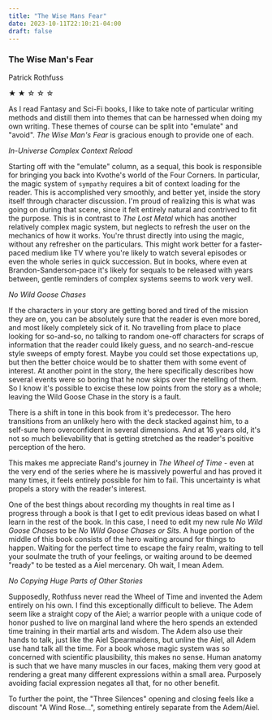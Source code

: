 ```yaml
---
title: "The Wise Mans Fear"
date: 2023-10-11T22:10:21-04:00
draft: false
---
```


### The Wise Man's Fear

Patrick Rothfuss

&#9733; &#9733; &#9734; &#9734; &#9734;

As I read Fantasy and Sci-Fi books, I like to take note of particular writing methods and distill them into themes that can be harnessed when doing my own writing. These themes of course can be split into "emulate" and "avoid". _The Wise Man's Fear_ is gracious enough to provide one of each.

_In-Universe Complex Context Reload_

Starting off with the "emulate" column, as a sequal, this book is responsible for bringing you back into Kvothe's world of the Four Corners. In particular, the magic system of `sympathy` requires a bit of context loading for the reader. This is accomplished very smoothly, and better yet, inside the story itself through character discussion. I'm proud of realizing this is what was going on during that scene, since it felt entirely natural and contrived to fit the purpose. This is in contrast to _The Lost Metal_ which has another relatively complex magic system, but neglects to refresh the user on the mechanics of how it works. You're thrust directly into using the magic, without any refresher on the particulars. This might work better for a faster-paced medium like TV where you're likely to watch several episodes or even the whole series in quick succession. But in books, where even at Brandon-Sanderson-pace it's likely for sequals to be released with years between, gentle reminders of complex systems seems to work very well.

_No Wild Goose Chases_

If the characters in your story are getting bored and tired of the mission they are on, you can be absolutely sure that the reader is even more bored, and most likely completely sick of it. No travelling from place to place looking for so-and-so, no talking to random one-off characters for scraps of information that the reader could likely guess, and no search-and-rescue style sweeps of empty forest. Maybe you could set those expectations up, but then the better choice would be to shatter them with some event of interest. At another point in the story, the here specifically describes how several events were so boring that he now skips over the retelling of them. So I know it's possible to excise these low points from the story as a whole; leaving the Wild Goose Chase in the story is a fault.

There is a shift in tone in this book from it's predecessor. The hero transitions from an unlikely hero with the deck stacked against him, to a self-sure hero overconfident in several dimensions. And at 16 years old, it's not so much believability that is getting stretched as the reader's positive perception of the hero.

This makes me appreciate Rand's journey in _The Wheel of Time_ - even at the very end of the series where he is massively powerful and has proved it many times, it feels entirely possible for him to fail. This uncertainty is what propels a story with the reader's interest.

One of the best things about recording my thoughts in real time as I progress through a book is that I get to edit previous ideas based on what I learn in the rest of the book. In this case, I need to edit my new rule _No Wild Goose Chases_ to be _No Wild Goose Chases or Sits_. A huge portion of the middle of this book consists of the hero waiting around for things to happen. Waiting for the perfect time to escape the fairy realm, waiting to tell your soulmate the truth of your feelings, or waiting around to be deemed "ready" to be tested as a Aiel mercenary. Oh wait, I mean Adem.

_No Copying Huge Parts of Other Stories_

Supposedly, Rothfuss never read the Wheel of Time and invented the Adem entirely on his own. I find this exceptionally difficult to believe. The Adem seem like a straight copy of the Aiel; a warrior people with a unique code of honor pushed to live on marginal land where the hero spends an extended time training in their martial arts and wisdom. The Adem also use their hands to talk, just like the Aiel Spearmaidens, but unline the Aiel, all Adem use hand talk all the time. For a book whose magic system was so concerned with scientific plausibility, this makes no sense. Human anatomy is such that we have many muscles in our faces, making them very good at rendering a great many different expressions within a small area. Purposely avoiding facial expression negates all that, for no other benefit.

To further the point, the "Three Silences" opening and closing feels like a discount "A Wind Rose...", something entirely separate from the Adem/Aiel.
